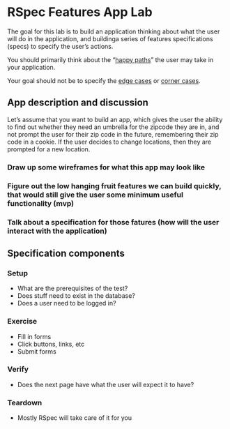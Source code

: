 # RSpec Features App Lab

The goal for this lab is to build an application thinking about what the user will do in the application, and buildinga series of features specifications (specs) to specify the user’s actions. 

You should primarily think about the “[happy paths](http://en.wikipedia.org/wiki/Happy_path)” the user may take in your application. 

Your goal should not be to specify the [edge cases](http://en.wikipedia.org/wiki/Edge_case) or [corner cases](http://en.wikipedia.org/wiki/Corner_case).

## App description and discussion

Let’s assume that you want to build an app, which gives the user the ability to find out whether they need an umbrella for the zipcode they are in, and not prompt the user for their zip code in the future, remembering their zip code in a cookie. If the user decides to change locations, then they are prompted for a new location.

### Draw up some wireframes for what this app may look like

### Figure out the low hanging fruit features we can build quickly, that would still give the user some minimum useful functionality (mvp)

### Talk about a specification for those fatures (how will the user interact with the application)

## Specification components

### Setup
* What are the prerequisites of the test?
* Does stuff need to exist in the database?
* Does a user need to be logged in?

### Exercise
* Fill in forms
* Click buttons, links, etc
* Submit forms

### Verify
* Does the next page have what the user will expect it to have?

### Teardown
* Mostly RSpec will take care of it for you

